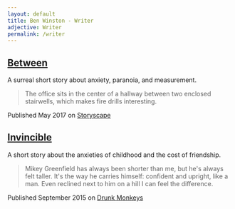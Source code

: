 ```yaml
---
layout: default
title: Ben Winston - Writer
adjective: Writer
permalink: /writer
--- 
```


[Between][1]
------------

A surreal short story about anxiety, paranoia, and measurement.

> The office sits in the center of a hallway between two enclosed
> stairwells, which makes fire drills interesting.

Published May 2017 on [Storyscape][2]

[Invincible][3]
---------------

A short story about the anxieties of childhood and the cost of friendship.

> Mikey Greenfield has always been shorter than me, but he's always felt 
> taller. It's the way he carries himself: confident and upright, like a 
> man. Even reclined next to him on a hill I can feel the difference.

Published September 2015 on [Drunk Monkeys][4]

[1]: http://storyscapejournal.com/Issue18/between-by-ben-winston.html
[2]: http://storyscapejournal.com/
[3]: http://www.drunkmonkeys.us/fiction/2015/9/7/short-story-invincible-by-ben-winston
[4]: http://www.drunkmonkeys.us/
